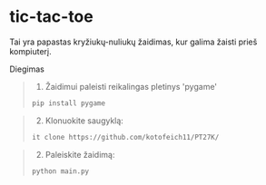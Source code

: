 # tic-tac-toe

Tai yra papastas kryžiukų-nuliukų žaidimas, kur galima žaisti prieš kompiuterį.

Diegimas

>1. Žaidimui paleisti reikalingas pletinys 'pygame'
>
> ```bash
> pip install pygame

>2. Klonuokite saugyklą:
>
> ```bash
> it clone https://github.com/kotofeich11/PT27K/

>2. Paleiskite žaidimą:
>
> ```bash
> python main.py